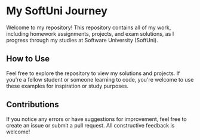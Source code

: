 # My SoftUni Journey
Welcome to my repository! This repository contains all of my work, including homework assignments, projects, and exam solutions, as I progress through my studies at Software University (SoftUni).

## How to Use
Feel free to explore the repository to view my solutions and projects. If you're a fellow student or someone learning to code, you're welcome to use these examples for inspiration or study purposes.

## Contributions
If you notice any errors or have suggestions for improvement, feel free to create an issue or submit a pull request. All constructive feedback is welcome!
